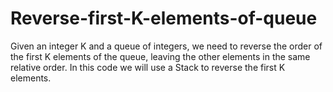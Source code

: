 # Reverse-first-K-elements-of-queue
Given an integer K and a queue of integers, we need to reverse the order of the first K elements of the queue, leaving the other elements in the same relative order. In this code we will use a Stack to reverse the first K elements.
